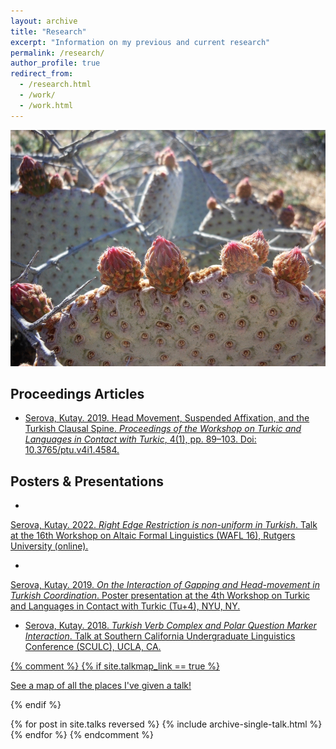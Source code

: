 ```yaml
---
layout: archive
title: "Research"
excerpt: "Information on my previous and current research"
permalink: /research/
author_profile: true
redirect_from:
  - /research.html
  - /work/
  - /work.html
---
```


<img src="/images/opuntia_1000width.JPG" alt="opuntia cactus with flower buds" width="750">

Proceedings Articles
------------
* <a href='https://journals.linguisticsociety.org/proceedings/index.php/tu/article/view/4584'>Serova, Kutay. 2019. Head Movement, Suspended Affixation, and the Turkish Clausal Spine. *Proceedings of the Workshop on Turkic and Languages in Contact with Turkic*, 4(1), pp. 89–103. Doi: 10.3765/ptu.v4i1.4584.</a>


Posters & Presentations
------------
* <a href='/files/WAFL_16_presentation_v2.pdf'>
Serova, Kutay. 2022. *Right Edge Restriction is non-uniform in Turkish*. Talk at the 16th Workshop on Altaic Formal Linguistics (WAFL 16), Rutgers University (online).
* <a href='/files/Tu_4_Handout_FINAL.pdf'>
Serova, Kutay. 2019. *On the Interaction of Gapping and Head-movement in Turkish Coordination*. Poster presentation at the 4th Workshop on Turkic and Languages in Contact with Turkic (Tu+4), NYU, NY.
* Serova, Kutay. 2018. *Turkish Verb Complex and Polar Question Marker Interaction*. Talk at Southern California Undergraduate Linguistics Conference (SCULC), UCLA, CA.

{% comment %}
{% if site.talkmap_link == true %}

<p style="text-decoration:underline;"><a href="/talkmap.html">See a map of all the places I've given a talk!</a></p>

{% endif %}

{% for post in site.talks reversed %}
  {% include archive-single-talk.html %}
{% endfor %}
{% endcomment %}